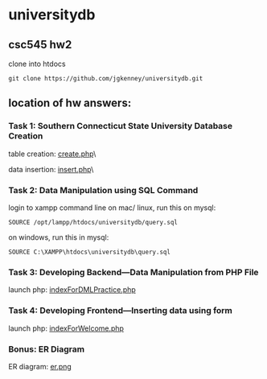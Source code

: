 # universitydb
## csc545 hw2 

clone into htdocs

    git clone https://github.com/jgkenney/universitydb.git

## location of hw answers:

### Task 1: Southern Connecticut State University Database Creation
table creation: [create.php](https://github.com/jgkenney/universitydb/tree/master/create.php)\

data insertion: [insert.php](https://github.com/jgkenney/universitydb/tree/master/insert.php)\



### Task 2: Data Manipulation using SQL Command
login to xampp command line
on mac/ linux, run this on mysql:

    SOURCE /opt/lampp/htdocs/universitydb/query.sql
    
on windows, run this in mysql:

    SOURCE C:\XAMPP\htdocs\universitydb\query.sql

### Task 3: Developing Backend—Data Manipulation from PHP File
launch php: [indexForDMLPractice.php](https:localhost:8080/univrsitydb/indexForDMLPractice.php)

### Task 4: Developing Frontend—Inserting data using form
launch php: [indexForWelcome.php](https:localhost:8080/univrsitydb/indexForWelcome.php)

### Bonus: ER Diagram
ER diagram: [er.png](https://github.com/jgkenney/universitydb/tree/master/er.png)

